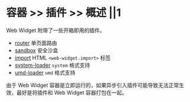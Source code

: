 # 容器 >> 插件 >> 概述 ||1

Web Widget 附带了一些开箱即用的插件。

- [router](./router.md) 单页面路由
- [sandbox](./sandbox.md) 安全沙盒
- [import](./import.md) HTML `<web-widget.import>` 标签
- [system-loader](./system-loader.md) `system` 格式支持
- [umd-loader](./umd-loader.md) `umd` 格式支持

由于 Web Widget 容器是立即运行的，如果异步引入插件可能导致无法正常生效，最好是将插件和 Web Widget 容器打包在一起。